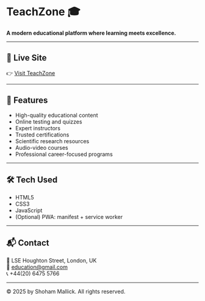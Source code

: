 # TeachZone 🎓

**A modern educational platform where learning meets excellence.**  

---

## 🚀 Live Site  
👉 [Visit TeachZone](https://your-username.github.io/teachzone/)  

---

## 📌 Features
- High-quality educational content
- Online testing and quizzes
- Expert instructors
- Trusted certifications
- Scientific research resources
- Audio-video courses
- Professional career-focused programs

---

## 🛠 Tech Used
- HTML5
- CSS3
- JavaScript
- (Optional) PWA: manifest + service worker

---

## 📬 Contact
📍 LSE Houghton Street, London, UK  
📧 education@gmail.com  
📞 +44(20) 6475 5766  

---

© 2025 by Shoham Mallick. All rights reserved.
